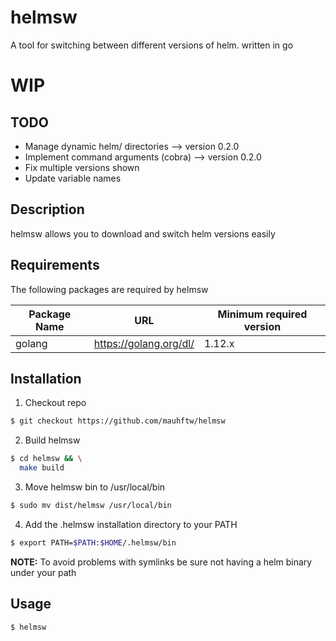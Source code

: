 # helmsw

A tool for switching between different versions of helm. written in go

# WIP

## TODO
- Manage dynamic helm/ directories --> version 0.2.0
- Implement command arguments (cobra) --> version 0.2.0
- Fix multiple versions shown
- Update variable names

## Description

helmsw allows you to download and switch helm versions easily 

## Requirements

The following packages are required by helmsw

| Package Name |         URL            | Minimum required version |
| ------------ | ---------------------- | ------------------------ |
| golang       | https://golang.org/dl/ | 1.12.x                   |


## Installation

1. Checkout repo
```bash
$ git checkout https://github.com/mauhftw/helmsw
```

2. Build helmsw
```bash
$ cd helmsw && \
  make build
```

3. Move helmsw bin to /usr/local/bin
```bash
$ sudo mv dist/helmsw /usr/local/bin
```

4. Add the .helmsw installation directory to your PATH
```bash
$ export PATH=$PATH:$HOME/.helmsw/bin
```

**NOTE:** To avoid problems with symlinks be sure not having a helm binary under your path

## Usage

```bash
$ helmsw
```
